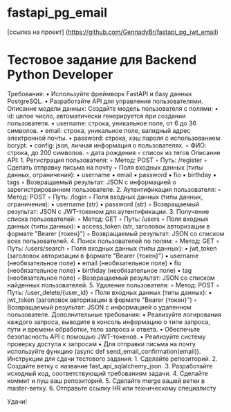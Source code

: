 # fastapi_pg_email

[ссылка на проект] (https://github.com/GennadyBr/fastapi_pg_jwt_email)




# Тестовое задание для Backend Python Developer

Требования:
    • Используйте фреймворк FastAPI и базу данных PostgreSQL.
    • Разработайте API для управления пользователями.
Описание модели данных:
Создайте модель пользователя с полями:
    • id: целое число, автоматически генерируется при создании пользователя.
    • username: строка, уникальное поле, от 6 до 36 символов.
    • email: строка, уникальное поле, валидный адрес электронной почты.
    • password: строка, хэш пароля с использованием bcrypt.
    • config: json, личная информация о пользователях.
        ◦ ФИО: строка, до 200 символов.
        ◦ дата рождения
        ◦ список из тегов
Описание API:
    1. Регистрация пользователя:
        ◦ Метод: POST
        ◦ Путь: /register
        ◦ Сделать отправку письма на почту
        ◦ Поля входных данных (типы данных, ограничения): 
            ▪ username
            ▪ email 
            ▪ password 
            ▪ fio
            ▪ birthday
            ▪ tags
        ◦ Возвращаемый результат: JSON с информацией о зарегистрированном пользователе.
    2. Аутентификация пользователя:
        ◦ Метод: POST
        ◦ Путь: /login
        ◦ Поля входных данных (типы данных, ограничения): 
            ▪ username (str)
            ▪ password (str)
        ◦ Возвращаемый результат: JSON с JWT-токеном для аутентификации.
    3. Получение списка пользователей:
        ◦ Метод: GET
        ◦ Путь: /users
        ◦ Поля входных данных (типы данных): 
            ▪ access_token (str, заголовок авторизации в формате "Bearer {токен}")
        ◦ Возвращаемый результат: JSON со списком всех пользователей.
    4. Поиск пользователей по полям:
        ◦ Метод: GET
        ◦ Путь: /users/search
        ◦ Поля входных данных (типы данных): 
            ▪ jwt_token (заголовок авторизации в формате "Bearer {токен}")
            ▪ username (необязательное поле)
            ▪ email (необязательное поле)
            ▪ fio (необязательное поле)
            ▪ birthday (необязательное поле)
            ▪ tag (необязательное поле)
        ◦ Возвращаемый результат: JSON со списком найденных пользователей.
    5. Удаление пользователя:
        ◦ Метод: POST
        ◦ Путь: /user_delete/{user_id}
        ◦ Поля входных данных (типы данных): 
            ▪ jwt_token (заголовок авторизации в формате "Bearer {токен}")
        ◦ Возвращаемый результат: JSON с информацией о удаленном пользователе.
Дополнительные требования:
    • Реализуйте логирования каждого запроса, выводите в консоль информацию о типе запроса, пути и времени обработки, тело запроса и ответа.
    • Обеспечьте безопасность API с помощью JWT-токенов.
    • Реализуйте систему проверку доступа к запросам
    • Для отправки письма на почту используйте функцию (async def send_email_confirmation(email)).
Инструкции для сдачи тестового задания:
    1. Сделайте репозиторий.
    2. Создайте ветку с название fast_api_sqlalchemy_json.
    3. Разработайте исходный код, соответствующий требованиям задачи.
    4. Сделайте коммит и пуш ваш репозиторий.
    5. Сделайте merge вашей ветки в master-ветку.
    6. Отправьте ссылку HR или техническому специалисту 

Удачи!
